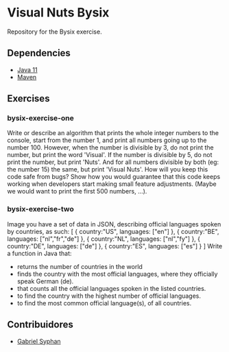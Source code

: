 # Visual Nuts Bysix
Repository for the Bysix exercise.

## Dependencies
- [Java 11](https://www.oracle.com/br/java/technologies/javase-jdk11-downloads.html)
- [Maven](https://maven.apache.org/)

## Exercises
### bysix-exercise-one
Write or describe an algorithm that prints the whole integer numbers to the console, start
from the number 1, and print all numbers going up to the number 100.
However, when the number is divisible by 3, do not print the number, but print the word
'Visual'. If the number is divisible by 5, do not print the number, but print 'Nuts'. And for all
numbers divisible by both (eg: the number 15) the same, but print 'Visual Nuts'.
How will you keep this code safe from bugs? Show how you would guarantee that this code
keeps working when developers start making small feature adjustments. (Maybe we would
want to print the first 500 numbers, ...).

### bysix-exercise-two
Image you have a set of data in JSON, describing official languages spoken by countries, as
such:
[
{
country:"US",
languages: ["en"]
},
{
country:"BE",
languages: ["nl","fr","de"]
},
{
country:"NL",
languages: ["nl","fy"]
},
{
country:"DE",
languages: ["de"]
},
{
country:"ES",
languages: ["es"]
}
]
Write a function in Java that:
- returns the number of countries in the world
- finds the country with the most official languages, where they officially speak German (de).
- that counts all the official languages spoken in the listed countries.
- to find the country with the highest number of official languages.
- to find the most common official language(s), of all countries.

## Contribuidores
- [Gabriel Syphan](https://github.com/gabrielsyphan)
